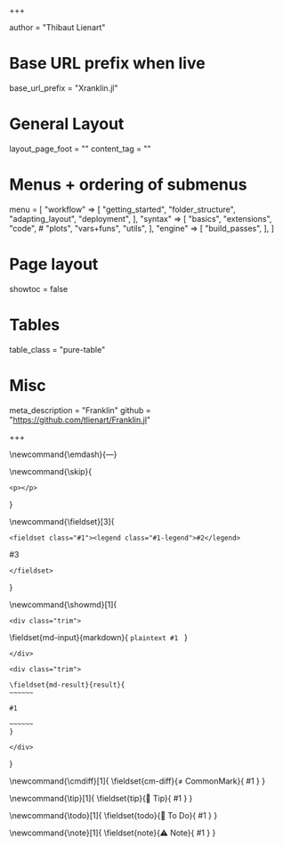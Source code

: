 <!--
Notes:

- KaTeX version = 0.15.1 (changed Jan'22)
- HL version = 11.3.1
 -->

+++


author = "Thibaut Lienart"

# Base URL prefix when live
base_url_prefix = "Xranklin.jl"

# General Layout
layout_page_foot = ""
content_tag = ""

# Menus + ordering of submenus
menu = [
  "workflow" => [
    "getting_started",
    "folder_structure",
    "adapting_layout",
    "deployment",
  ],
  "syntax" => [
    "basics",
    "extensions",
    "code",
    # "plots",
    "vars+funs",
    "utils",
    ],
  "engine" => [
    "build_passes",
  ],
]

# Page layout
showtoc = false

# Tables
table_class = "pure-table"

# Misc
meta_description = "Franklin"
github = "https://github.com/tlienart/Franklin.jl"

+++


<!-- GLOBAL REFERENCES -->

[juliaweb]: https://julialang.org
[Pure.css]: https://purecss.io/
[hljs]: https://highlightjs.org/
[katex]: https://katex.org/
[mathjax]: https://www.mathjax.org/
[pycall]: https://github.com/JuliaPy/PyCall.jl
[rcall]: https://github.com/JuliaInterop/RCall.jl
[dataframes]: https://github.com/JuliaData/DataFrames.jl
[bootstrap]: https://getbootstrap.com/
[franklin-repo]: https://github.com/tlienart/Franklin.jl
[liveserver]: https://github.com/tlienart/LiveServer.jl

<!-- GLOBAL COMMANDS -->

\newcommand{\emdash}{&#8212;}

\newcommand{\skip}{
  ~~~
  <p></p>
  ~~~
}

\newcommand{\fieldset}[3]{
  ~~~
  <fieldset class="#1"><legend class="#1-legend">#2</legend>
  ~~~
  #3
  ~~~
  </fieldset>
  ~~~
}

<!--
  Show markdown + what it looks like in a box
-->
\newcommand{\showmd}[1]{
  ~~~
  <div class="trim">
  ~~~
  \fieldset{md-input}{markdown}{
    `````plaintext
    #1
    `````
  }
  ~~~
  </div>
  ~~~
  <!--
  XXX keep extra line skip otherwise the blockquote and the
  showmd environment blend and it's ugly!
   -->
  ~~~
  <div class="trim">
  ~~~
    \fieldset{md-result}{result}{
    ~~~~~~

    #1

    ~~~~~~
    }
  ~~~
  </div>
  ~~~
}

<!--
  Note about difference with CommonMark
-->
\newcommand{\cmdiff}[1]{
  \fieldset{cm-diff}{&ne; CommonMark}{
    #1
  }
}

<!--
  Tip
-->
\newcommand{\tip}[1]{
  \fieldset{tip}{🚀 Tip}{
    #1
  }
}

<!--
 Todo
-->
\newcommand{\todo}[1]{
  \fieldset{todo}{🚧 To Do}{
    #1
  }
}

<!--
 Note
-->
\newcommand{\note}[1]{
  \fieldset{note}{⚠️ Note}{
    #1
  }
}
